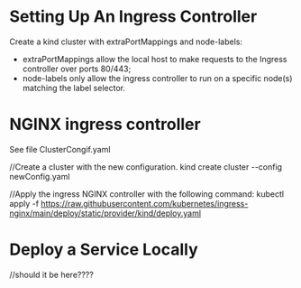 # Setting Up An Ingress Controller

Create a kind cluster with extraPortMappings and node-labels:
 - extraPortMappings allow the local host to make requests to the Ingress controller over ports 80/443;
 - node-labels only allow the ingress controller to run on a specific node(s) matching the label selector.

# NGINX ingress controller 

See file ClusterCongif.yaml

//Create a cluster with the new configuration.
kind create cluster --config newConfig.yaml

//Apply the ingress NGINX controller with the following command:
kubectl apply -f https://raw.githubusercontent.com/kubernetes/ingress-nginx/main/deploy/static/provider/kind/deploy.yaml

# Deploy a Service Locally

//should it be here????
